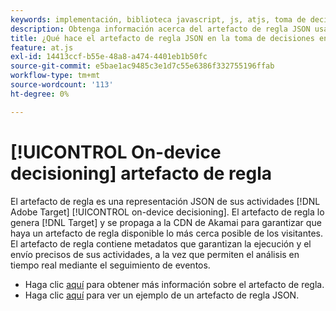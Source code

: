 ```yaml
---
keywords: implementación, biblioteca javascript, js, atjs, toma de decisiones en el dispositivo, toma de decisiones en el dispositivo, artefacto de regla, $8
description: Obtenga información acerca del artefacto de regla JSON usado por [!UICONTROL on-device decisioning]&rbrack;.
title: ¿Qué hace el artefacto de regla JSON en la toma de decisiones en el dispositivo?
feature: at.js
exl-id: 14413ccf-b55e-48a8-a474-4401eb1b50fc
source-git-commit: e5bae1ac9485c3e1d7c55e6386f332755196ffab
workflow-type: tm+mt
source-wordcount: '113'
ht-degree: 0%

---
```


# [!UICONTROL On-device decisioning] artefacto de regla

El artefacto de regla es una representación JSON de sus actividades [!DNL Adobe Target] [!UICONTROL on-device decisioning]. El artefacto de regla lo genera [!DNL Target] y se propaga a la CDN de Akamai para garantizar que haya un artefacto de regla disponible lo más cerca posible de los visitantes. El artefacto de regla contiene metadatos que garantizan la ejecución y el envío precisos de sus actividades, a la vez que permiten el análisis en tiempo real mediante el seguimiento de eventos.

* Haga clic [aquí](../../../../implement/server-side/sdk-guides/on-device-decisioning/rule-artifact-overview.md) para obtener más información sobre el artefacto de regla.
* Haga clic [aquí](../../../../implement/server-side/sdk-guides/on-device-decisioning/rule-artifact-example.md) para ver un ejemplo de un artefacto de regla JSON.
